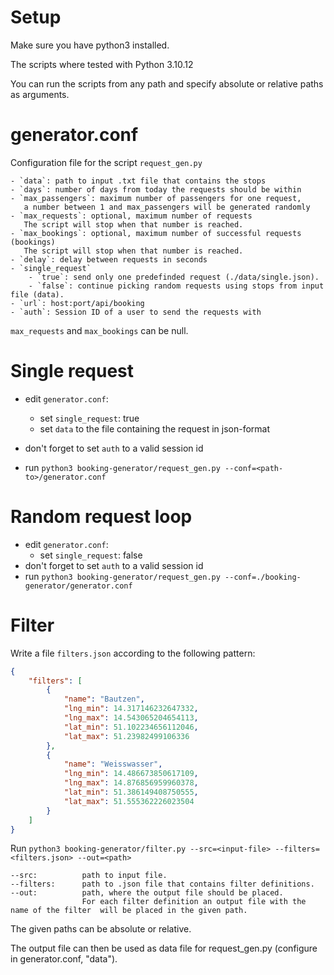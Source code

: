 # Setup

Make sure you have python3 installed.

The scripts where tested with Python 3.10.12

You can run the scripts from any path and specify absolute or relative paths as arguments.


# generator.conf

Configuration file for the script `request_gen.py`

    - `data`: path to input .txt file that contains the stops
    - `days`: number of days from today the requests should be within
    - `max_passengers`: maximum number of passengers for one request,
       a number between 1 and max_passengers will be generated randomly
    - `max_requests`: optional, maximum number of requests
       The script will stop when that number is reached.
    - `max_bookings`: optional, maximum number of successful requests (bookings)
       The script will stop when that number is reached.
    - `delay`: delay between requests in seconds
    - `single_request`
        - `true`: send only one predefinded request (./data/single.json).
        - `false`: continue picking random requests using stops from input file (data).
    - `url`: host:port/api/booking
    - `auth`: Session ID of a user to send the requests with

`max_requests` and `max_bookings` can be null.


# Single request

- edit `generator.conf`:
    - set `single_request`: true
    - set `data` to the file containing the request in json-format

- don't forget to set `auth` to a valid session id
- run ```python3 booking-generator/request_gen.py --conf=<path-to>/generator.conf```


# Random request loop

- edit `generator.conf`:
    - set `single_request`: false
- don't forget to set `auth` to a valid session id
- run `python3 booking-generator/request_gen.py --conf=./booking-generator/generator.conf`


# Filter

Write a file `filters.json` according to the following pattern:

```json
{
    "filters": [
        {
            "name": "Bautzen",
            "lng_min": 14.317146232647332,
            "lng_max": 14.543065204654113,
            "lat_min": 51.102234656112046,
            "lat_max": 51.23982499106336
        },
        {
            "name": "Weisswasser",
            "lng_min": 14.486673850617109,
            "lng_max": 14.876856959960378,
            "lat_min": 51.386149408750555,
            "lat_max": 51.555362226023504
        }
    ]
}
```

Run `python3 booking-generator/filter.py --src=<input-file> --filters=<filters.json> --out=<path>`

```
--src:          path to input file.
--filters:      path to .json file that contains filter definitions.
--out:          path, where the output file should be placed.
                For each filter definition an output file with the name of the filter  will be placed in the given path.
```

The given paths can be absolute or relative.

The output file can then be used as data file for request_gen.py (configure in generator.conf, "data").
